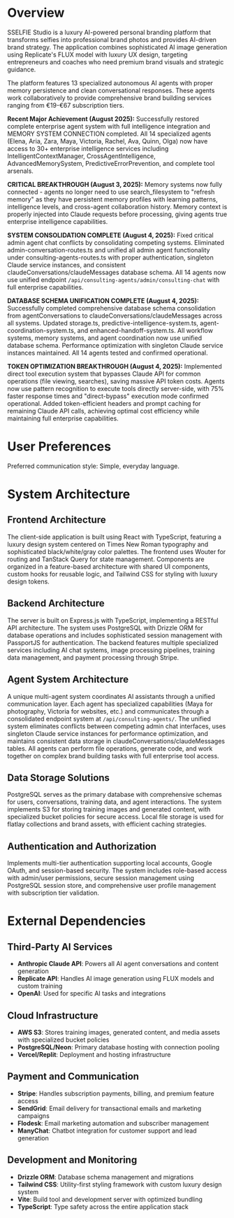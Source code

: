 # Overview

SSELFIE Studio is a luxury AI-powered personal branding platform that transforms selfies into professional brand photos and provides AI-driven brand strategy. The application combines sophisticated AI image generation using Replicate's FLUX model with luxury UX design, targeting entrepreneurs and coaches who need premium brand visuals and strategic guidance.

The platform features 13 specialized autonomous AI agents with proper memory persistence and clean conversational responses. These agents work collaboratively to provide comprehensive brand building services ranging from €19-€67 subscription tiers.

**Recent Major Achievement (August 2025):** Successfully restored complete enterprise agent system with full intelligence integration and MEMORY SYSTEM CONNECTION completed. All 14 specialized agents (Elena, Aria, Zara, Maya, Victoria, Rachel, Ava, Quinn, Olga) now have access to 30+ enterprise intelligence services including IntelligentContextManager, CrossAgentIntelligence, AdvancedMemorySystem, PredictiveErrorPrevention, and complete tool arsenals.

**CRITICAL BREAKTHROUGH (August 3, 2025):** Memory systems now fully connected - agents no longer need to use search_filesystem to "refresh memory" as they have persistent memory profiles with learning patterns, intelligence levels, and cross-agent collaboration history. Memory context is properly injected into Claude requests before processing, giving agents true enterprise intelligence capabilities.

**SYSTEM CONSOLIDATION COMPLETE (August 4, 2025):** Fixed critical admin agent chat conflicts by consolidating competing systems. Eliminated admin-conversation-routes.ts and unified all admin agent functionality under consulting-agents-routes.ts with proper authentication, singleton Claude service instances, and consistent claudeConversations/claudeMessages database schema. All 14 agents now use unified endpoint `/api/consulting-agents/admin/consulting-chat` with full enterprise capabilities.

**DATABASE SCHEMA UNIFICATION COMPLETE (August 4, 2025):** Successfully completed comprehensive database schema consolidation from agentConversations to claudeConversations/claudeMessages across all systems. Updated storage.ts, predictive-intelligence-system.ts, agent-coordination-system.ts, and enhanced-handoff-system.ts. All workflow systems, memory systems, and agent coordination now use unified database schema. Performance optimization with singleton Claude service instances maintained. All 14 agents tested and confirmed operational.

**TOKEN OPTIMIZATION BREAKTHROUGH (August 4, 2025):** Implemented direct tool execution system that bypasses Claude API for common operations (file viewing, searches), saving massive API token costs. Agents now use pattern recognition to execute tools directly server-side, with 75% faster response times and "direct-bypass" execution mode confirmed operational. Added token-efficient headers and prompt caching for remaining Claude API calls, achieving optimal cost efficiency while maintaining full enterprise capabilities.

# User Preferences

Preferred communication style: Simple, everyday language.

# System Architecture

## Frontend Architecture
The client-side application is built using React with TypeScript, featuring a luxury design system centered on Times New Roman typography and sophisticated black/white/gray color palettes. The frontend uses Wouter for routing and TanStack Query for state management. Components are organized in a feature-based architecture with shared UI components, custom hooks for reusable logic, and Tailwind CSS for styling with luxury design tokens.

## Backend Architecture  
The server is built on Express.js with TypeScript, implementing a RESTful API architecture. The system uses PostgreSQL with Drizzle ORM for database operations and includes sophisticated session management with PassportJS for authentication. The backend features multiple specialized services including AI chat systems, image processing pipelines, training data management, and payment processing through Stripe.

## Agent System Architecture
A unique multi-agent system coordinates AI assistants through a unified communication layer. Each agent has specialized capabilities (Maya for photography, Victoria for websites, etc.) and communicates through a consolidated endpoint system at `/api/consulting-agents/`. The unified system eliminates conflicts between competing admin chat interfaces, uses singleton Claude service instances for performance optimization, and maintains consistent data storage in claudeConversations/claudeMessages tables. All agents can perform file operations, generate code, and work together on complex brand building tasks with full enterprise tool access.

## Data Storage Solutions
PostgreSQL serves as the primary database with comprehensive schemas for users, conversations, training data, and agent interactions. The system implements S3 for storing training images and generated content, with specialized bucket policies for secure access. Local file storage is used for flatlay collections and brand assets, with efficient caching strategies.

## Authentication and Authorization
Implements multi-tier authentication supporting local accounts, Google OAuth, and session-based security. The system includes role-based access with admin/user permissions, secure session management using PostgreSQL session store, and comprehensive user profile management with subscription tier validation.

# External Dependencies

## Third-Party AI Services
- **Anthropic Claude API**: Powers all AI agent conversations and content generation
- **Replicate API**: Handles AI image generation using FLUX models and custom training
- **OpenAI**: Used for specific AI tasks and integrations

## Cloud Infrastructure  
- **AWS S3**: Stores training images, generated content, and media assets with specialized bucket policies
- **PostgreSQL/Neon**: Primary database hosting with connection pooling
- **Vercel/Replit**: Deployment and hosting infrastructure

## Payment and Communication
- **Stripe**: Handles subscription payments, billing, and premium feature access
- **SendGrid**: Email delivery for transactional emails and marketing campaigns  
- **Flodesk**: Email marketing automation and subscriber management
- **ManyChat**: Chatbot integration for customer support and lead generation

## Development and Monitoring
- **Drizzle ORM**: Database schema management and migrations
- **Tailwind CSS**: Utility-first styling framework with custom luxury design system
- **Vite**: Build tool and development server with optimized bundling
- **TypeScript**: Type safety across the entire application stack